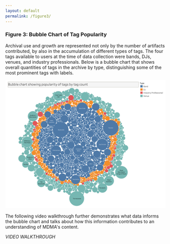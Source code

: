 ```yaml
---
layout: default
permalink: /figure3/
---
```


### Figure 3: Bubble Chart of Tag Popularity

Archival use and growth are represented not only by the number of artifacts contributed, by also in the accumulation of different types of tags. The four tags available to users at the time of data collection were bands, DJs, venues, and industry professionals. Below is a bubble chart that shows overall quantities of tags in the archive by type, distinguishing some of the most prominent tags with labels.

![Bubble Chart](/assets/img/BubbleChart.png)

The following video walkthrough further demonstrates what data informs the bubble chart and talks about how this information contributes to an understanding of MDMA's content.

*VIDEO WALKTHROUGH*

